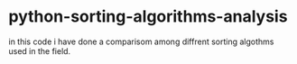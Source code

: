 # python-sorting-algorithms-analysis
in this code i have done a comparisom among diffrent sorting algothms used in the field.
